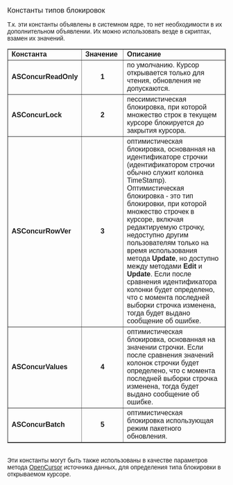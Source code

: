 ﻿<html>
<head>
<title>Константы типов блокировок</title>
</head>

<body>

<p><font face="Arial"><big>Константы типов блокировок</big></font></p>

<p><font face="Arial">Т.к. эти константы объявлены в системном ядре, 
то нет необходимости в их дополнительном объявлении. Их можно использовать везде 
в скриптах, взамен их значений.</font></p>

<table border="1">
  <tr>
    <td width="20%"><font size="3" face="Arial"><b>Константа</b></font></td>
    <td width="20%"><font size="3" face="Arial"><b>Значение</b></font></td>
    <td width="60%"><font size="3" face="Arial"><b>Описание</b></font></td>
  </tr>
  <tr>
    <td width="20%"><font face="Arial"><strong>ASConcurReadOnly</strong></font></td>
    <td width="20%" align="center"><font face="Arial"><strong>1</strong></font></td>
    <td width="60%"><font face="Arial">по умолчанию. Курсор 
	открывается только для чтения, обновления не допускаются.</font></td>
  </tr>
  <tr>
    <td width="20%"><font face="Arial"><strong>ASConcurLock</strong></font></td>
    <td width="20%" align="center"><font face="Arial"><strong>2</strong></font></td>
    <td width="60%"><font face="Arial">пессимистическая блокировка, 
	при которой множество строк в текущем курсоре блокируется до закрытия 
	курсора.</font></td>
  </tr>
  <tr>
    <td width="20%"><font face="Arial"><strong>ASConcurRowVer</strong></font></td>
    <td width="20%" align="center"><font face="Arial"><strong>3</strong></font></td>
    <td width="60%"><font face="Arial">оптимистическая блокировка, 
	основанная на идентификаторе строчки (идентификатором строчки обычно служит 
	колонка TimeStamp). Оптимистическая блокировка - это тип блокировки, при 
	которой множество строчек в курсоре, включая редактируемую строчку, &nbsp; 
	недоступно другим пользователям только на время использования метода <strong>
	Update</strong>, но доступно между методами <strong>Edit</strong> и <strong>
	Update</strong>. Если после сравнения идентификатора колонки будет 
	определено, что с момента последней выборки строчка изменена, тогда будет 
	выдано сообщение об ошибке.</font></td>
  </tr>
  <tr>
    <td width="20%"><font face="Arial"><strong>ASConcurValues</strong></font></td>
    <td width="20%" align="center"><font face="Arial"><strong>4</strong></font></td>
    <td width="60%"><font face="Arial">оптимистическая блокировка, 
	основанная на значении строчки. Если после сравнения значений колонок 
	строчки будет определено, что с момента последней выборки строчка изменена, 
	тогда будет выдано сообщение об ошибке.</font></td>
  </tr>
  <tr>
    <td width="20%"><font face="Arial"><strong>ASConcurBatch</strong></font></td>
    <td width="20%" align="center"><font face="Arial"><strong>5</strong></font></td>
    <td width="60%"><font face="Arial">оптимистическая блокировка 
	использующая режим пакетного обновления.</font></td>
  </tr>
</table>

<blockquote>
</blockquote>

<p><font face="Arial"><br>
Эти константы могут быть также использованы в качестве параметров метода <a
href="../Functions/ASDATA/OpenCursor.html">OpenCursor</a> источника данных, для 
определения типа блокировки в открываемом курсоре.</font></p>
</body>
</html>
